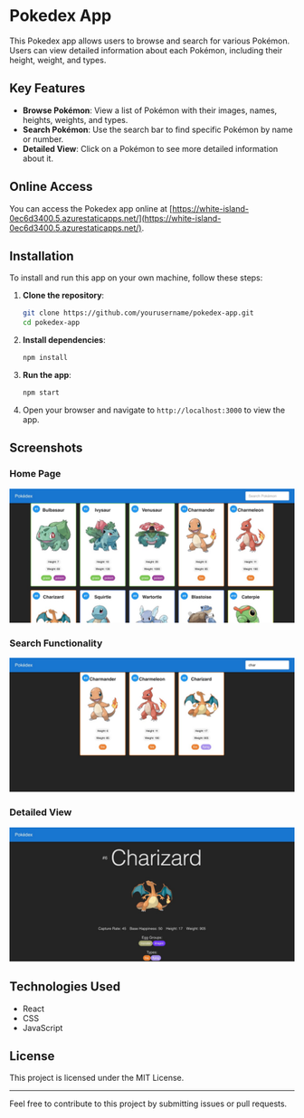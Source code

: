 # Pokedex App

This Pokedex app allows users to browse and search for various Pokémon. Users can view detailed information about each Pokémon, including their height, weight, and types.

## Key Features

- **Browse Pokémon**: View a list of Pokémon with their images, names, heights, weights, and types.
- **Search Pokémon**: Use the search bar to find specific Pokémon by name or number.
- **Detailed View**: Click on a Pokémon to see more detailed information about it.

## Online Access

You can access the Pokedex app online at [https://white-island-0ec6d3400.5.azurestaticapps.net/](https://white-island-0ec6d3400.5.azurestaticapps.net/).

## Installation

To install and run this app on your own machine, follow these steps:

1. **Clone the repository**:
    ```sh
    git clone https://github.com/yourusername/pokedex-app.git
    cd pokedex-app
    ```

2. **Install dependencies**:
    ```sh
    npm install
    ```

3. **Run the app**:
    ```sh
    npm start
    ```

4. Open your browser and navigate to `http://localhost:3000` to view the app.

## Screenshots

### Home Page
![Home Page](homepage-screenshot.png)

### Search Functionality
![Search Functionality](search-screenshot.png)

### Detailed View
![Detailed View](detailedview-screenshot.png)

## Technologies Used

- React
- CSS
- JavaScript

## License

This project is licensed under the MIT License.

---

Feel free to contribute to this project by submitting issues or pull requests.
